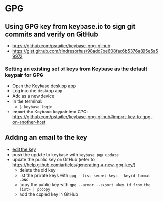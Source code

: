 # GPG

## Using GPG key from keybase.io to sign git commits and verify on GitHub

* <https://github.com/pstadler/keybase-gpg-github>
* <https://gist.github.com/sindresorhus/98add7be608fad6b5376a895e5a59972>

### Setting an existing set of keys from Keybase as the default keypair for GPG

* Open the Keybase desktop app
* Log into the desktop app
* Add as a new device
* In the terminal:
  * `$ keybase login`
* Import the Keybase keypair into GPG: https://github.com/pstadler/keybase-gpg-github#import-key-to-gpg-on-another-host

## Adding an email to the key

* [edit the key](https://www.katescomment.com/how-to-add-additional-email-addresses-to-your-gpg-identity/)
* push the update to keybase with `keybase pgp update`
* update the public key on GitHub (refer to <https://help.github.com/articles/generating-a-new-gpg-key/>)
  * delete the old key
  * list the private keys with `gpg --list-secret-keys --keyid-format LONG`
  * copy the public key with `gpg --armor --export <key id from the list> | pbcopy`
  * add the copied key in GitHub
